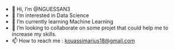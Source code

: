 - 👋 Hi, I’m @NGUESSAN3
- 👀 I’m interested in Data Science
- 🌱 I’m currently learning Machine Learning
- 💞️ I’m looking to collaborate on some projet that could help me to increase my skills.
- 📫 How to reach me : kouassimarius18@gmail.com

<!---
NGUESSAN3/NGUESSAN3 is a ✨ special ✨ repository because its `README.md` (this file) appears on your GitHub profile.
You can click the Preview link to take a look at your changes.
--->
